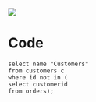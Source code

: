 <img src="https://user-images.githubusercontent.com/76995452/124286988-7cc22480-db8a-11eb-82ef-294cf0c1f16a.png">  

# Code
```
select name "Customers"
from customers c
where id not in (
select customerid 
from orders);
```
